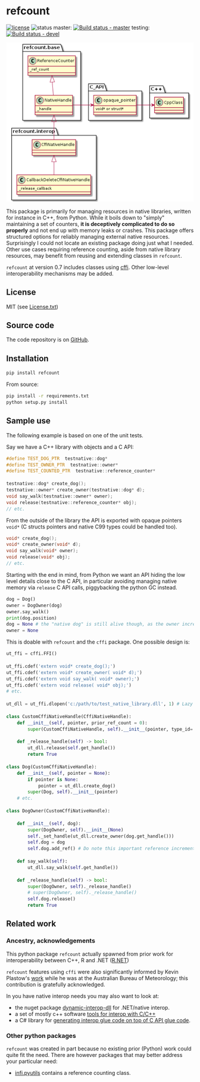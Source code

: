 # refcount

[![license](https://img.shields.io/badge/license-MIT-blue.svg)](https://github.com/csiro-hydroinformatics/pyrefcount/blob/master/LICENSE.txt) ![status](https://img.shields.io/badge/status-beta-blue.svg) master: [![Build status - master](https://ci.appveyor.com/api/projects/status/vmwq7xarxxj8s564/branch/master?svg=true)](https://ci.appveyor.com/project/jmp75/pyrefcount/branch/master) testing: [![Build status - devel](https://ci.appveyor.com/api/projects/status/vmwq7xarxxj8s564/branch/testing?svg=true)](https://ci.appveyor.com/project/jmp75/pyrefcount/branch/testing)

![Reference counted native handles](./docs/img/refcount-principles.png "Reference counted native handles")

This package is primarily for managing resources in native libraries, written for instance in C++, from Python. While it boils down to "simply" maintaining a set of counters, **it is deceptively complicated to do so properly** and not end up with memory leaks or crashes. This package offers structured options for reliably managing external native resources. Surprisingly I could not locate an existing package doing just what I needed. Other use cases requiring reference counting, aside from native library resources, may benefit from reusing and extending classes in `refcount`.

`refcount` at version 0.7 includes classes using [cffi](https://cffi.readthedocs.io/). Other low-level interoperability mechanisms may be added.

## License

MIT (see [License.txt](https://github.com/csiro-hydroinformatics/pyrefcount/blob/master/LICENSE.txt))

## Source code

The code repository is on [GitHub](https://github.com/csiro-hydroinformatics/pyrefcount).

## Installation

```sh
pip install refcount
```

From source:

```sh
pip install -r requirements.txt
python setup.py install
```

## Sample use

The following example is based on one of the unit tests. 

Say we have a C++ library with objects and a C API:

```C++
#define TEST_DOG_PTR  testnative::dog*
#define TEST_OWNER_PTR  testnative::owner*
#define TEST_COUNTED_PTR  testnative::reference_counter*

testnative::dog* create_dog();
testnative::owner* create_owner(testnative::dog* d);
void say_walk(testnative::owner* owner);
void release(testnative::reference_counter* obj);
// etc.
```

From the outside of the library the API is exported with opaque pointers `void*` (C structs pointers and native C99 types could be handled too).

```C++
void* create_dog();
void* create_owner(void* d);
void say_walk(void* owner);
void release(void* obj);
// etc.
```

Starting with the end in mind, from Python we want an API hiding the low level details close to the C API, in particular avoiding managing native memory via `release` C API calls, piggybacking the python GC instead.

```py
dog = Dog()
owner = DogOwner(dog)
owner.say_walk()
print(dog.position)
dog = None # the "native dog" is still alive though, as the owner incremented the ref count
owner = None
```

This is doable with `refcount` and the `cffi` package. One possible design is:

```py
ut_ffi = cffi.FFI()

ut_ffi.cdef('extern void* create_dog();')
ut_ffi.cdef('extern void* create_owner( void* d);')
ut_ffi.cdef('extern void say_walk( void* owner);')
ut_ffi.cdef('extern void release( void* obj);')
# etc.

ut_dll = ut_ffi.dlopen('c:/path/to/test_native_library.dll', 1) # Lazy loading

class CustomCffiNativeHandle(CffiNativeHandle):
    def __init__(self, pointer, prior_ref_count = 0):
        super(CustomCffiNativeHandle, self).__init__(pointer, type_id='', prior_ref_count = prior_ref_count)

    def _release_handle(self) -> bool:
        ut_dll.release(self.get_handle())
        return True

class Dog(CustomCffiNativeHandle):
    def __init__(self, pointer = None):
        if pointer is None:
            pointer = ut_dll.create_dog()
        super(Dog, self).__init__(pointer)
    # etc.

class DogOwner(CustomCffiNativeHandle):

    def __init__(self, dog):
        super(DogOwner, self).__init__(None)
        self._set_handle(ut_dll.create_owner(dog.get_handle()))
        self.dog = dog
        self.dog.add_ref() # Do note this important reference increment

    def say_walk(self):
        ut_dll.say_walk(self.get_handle())

    def _release_handle(self) -> bool:
        super(DogOwner, self)._release_handle()
        # super(DogOwner, self)._release_handle()
        self.dog.release()
        return True
```

## Related work

### Ancestry, acknowledgements

This python package `refcount` actually spawned from prior work for interoperability between C++, R and .NET ([R.NET](https://github.com/rdotnet/rdotnet))

`refcount` features using `cffi` were also significantly informed by Kevin Plastow's [work](https://search.informit.com.au/documentSummary;dn=823898220073899;res=IELENG) while he was at the Australian Bureau of Meteorology; this contribution is gratefully acknowledged.

In you have native interop needs you may also want to look at:

* the nuget package [dynamic-interop-dll](https://github.com/rdotnet/dynamic-interop-dll) for .NET/native interop.
* a set of mostly c++ software [tools for interop with C/C++](https://github.com/csiro-hydroinformatics/rcpp-interop-commons)
* a C# library for [generating interop glue code on top of C API glue code](https://github.com/csiro-hydroinformatics/c-api-wrapper-generation).

### Other python packages

`refcount` was created in part because no existing prior (Python) work could quite fit the need. There are however packages that may better address your particular need:

* [infi.pyutils](https://pypi.org/project/infi.pyutils/) contains a reference counting class.
